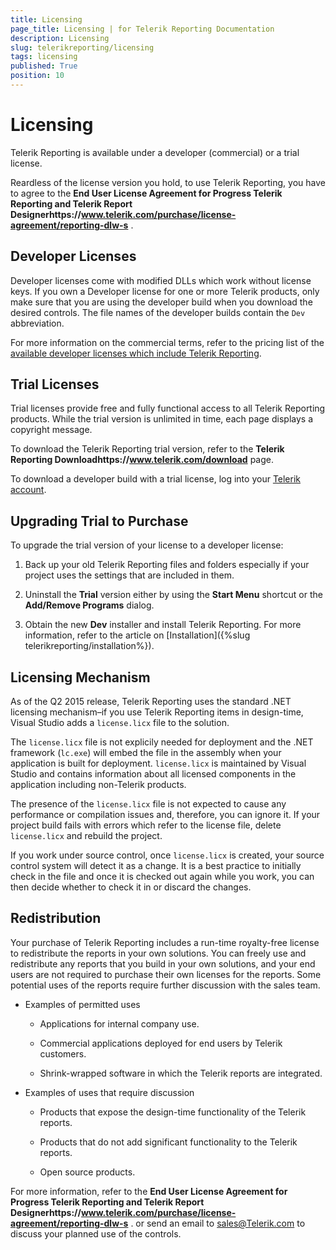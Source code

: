 ```yaml
---
title: Licensing
page_title: Licensing | for Telerik Reporting Documentation
description: Licensing
slug: telerikreporting/licensing
tags: licensing
published: True
position: 10
---
```


# Licensing



Telerik Reporting is available under a developer (commercial) or a trial license.       

Reardless of the license version you hold, to use Telerik Reporting, you have to agree to the         __End User License Agreement for Progress Telerik Reporting and Telerik Report Designerhttps://www.telerik.com/purchase/license-agreement/reporting-dlw-s__ .       

## Developer Licenses

Developer licenses come with modified DLLs which work without           license keys. If you own a Developer license for one or more           Telerik products, only make sure that you are using the           developer build when you download the desired controls.           The file names of the developer builds contain the           `Dev` abbreviation.         

For more information on the commercial terms, refer to the pricing list of the           [available developer licenses which include Telerik Reporting](https://www.telerik.com/purchase/individual/reporting.aspx).         

## Trial Licenses

Trial licenses provide free and fully functional access to all Telerik Reporting products.           While the trial version is unlimited in time, each page displays a copyright message.         

To download the Telerik Reporting trial version, refer to the           __Telerik Reporting Downloadhttps://www.telerik.com/download__  page.         

To download a developer build with a trial license, log into your           [Telerik account](http://www.telerik.com/clientnet/).         

## Upgrading Trial to Purchase

To upgrade the trial version of your license to a developer license:         

1. Back up your old Telerik Reporting files and folders especially               if your project uses the settings that are included in them.             

1. Uninstall the __Trial__  version either by using the               __Start Menu__  shortcut or the __Add/Remove Programs__  dialog.             

1. Obtain the new __Dev__  installer and install               Telerik Reporting. For more information, refer to the article on               [Installation]({%slug telerikreporting/installation%}).             

## Licensing Mechanism

As of the Q2 2015 release, Telerik Reporting uses the standard .NET licensing mechanism–if you use Telerik Reporting items in           design-time, Visual Studio adds a `license.licx` file to the solution.         

The `license.licx` file is not explicily needed for deployment and the .NET framework           (`lc.exe`) will embed the file in the assembly when your application is built for deployment.           `license.licx` is maintained by Visual Studio and contains information about all licensed           components in the application including non-Telerik products.         

The presence of the `license.licx` file is not expected to cause any performance or compilation           issues and, therefore, you can ignore it. If your project build fails with errors which refer to the license file,           delete `license.licx` and rebuild the project.         

If you work under source control, once `license.licx` is created, your source control system will           detect it as a change. It is a best practice to initially check in the file and once it is checked out again while you work,           you can then decide whether to check it in or discard the changes.         

## Redistribution

Your purchase of Telerik Reporting includes a run-time royalty-free license to redistribute the reports in your own solutions.           You can freely use and redistribute any reports that you build in your own solutions, and your end users are not required to           purchase their own licenses for the reports. Some potential uses of the reports require further discussion with the sales team.         

* Examples of permitted uses             

   + Applications for internal company use.                 

   + Commercial applications deployed for end users by Telerik customers.                 

   + Shrink-wrapped software in which the Telerik reports are integrated.                 

* Examples of uses that require discussion             

   + Products that expose the design-time functionality of the Telerik reports.                 

   + Products that do not add significant functionality to the Telerik reports.                 

   + Open source products.                 

For more information, refer to the           __End User License Agreement for Progress Telerik Reporting and Telerik Report Designerhttps://www.telerik.com/purchase/license-agreement/reporting-dlw-s__ .           or send an email to           [sales@Telerik.com](mailto:sales@Telerik.com)           to discuss your planned use of the controls.         
